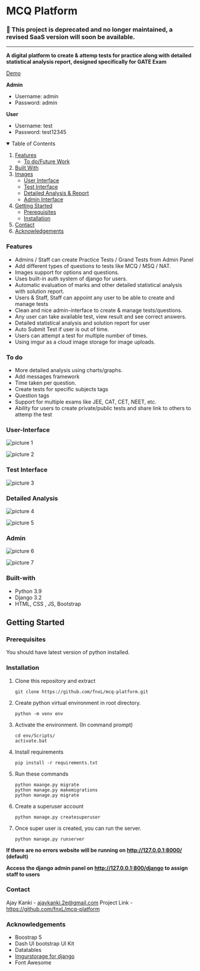 # MCQ Platform

### 🔴 This project is deprecated and no longer maintained, a revised SaaS version will soon be available.


<hr/>

**A digital platform to create & attemp tests for practice along with detailed statistical analysis report, designed specifically for GATE Exam**

[Demo](https://mcq-platform.herokuapp.com/)

**Admin**
- Username: admin
- Password: admin

**User**
- Username: test
- Password: test12345

<details open="open">
  <summary>Table of Contents</summary>
  <ol>
    <li>
      <a href="#features">Features</a>
      <ul>
        <li><a href="#to-do">To do/Future Work</a></li>
    </ul>
    </li>
    <li>
      <a href="#built-with">Built With</a>
    </li>
    <li> 
      <a href="#built-with">Images</a>
      <ul>
        <li><a href="#user-interface">User Interface</a></li>
        <li><a href="#test-interface">Test Interface</a></li>
        <li><a href="#detailed-analysis">Detailed Analysis & Report</a></li>
        <li><a href="#admin">Admin Interface</a></li>
      </ul>
    </li>
    <li>
      <a href="#getting-started">Getting Started</a>
      <ul>
        <li><a href="#prerequisites">Prerequisites</a></li>
        <li><a href="#installation">Installation</a></li>
      </ul>
    </li>
    <li><a href="#contact">Contact</a></li>
    <li><a href="#acknowledgements">Acknowledgements</a></li>
  </ol>
</details>

### Features

* Admins / Staff can create Practice Tests / Grand Tests from Admin Panel
* Add different types of questions to tests like MCQ / MSQ / NAT.
* Images support for options and questions.
* Uses built-in auth system of django for users.
* Automatic evaluation of marks and other detailed statistical analysis with solution report.
* Users & Staff, Staff can appoint any user to be able to create and manage tests
* Clean and nice admin-interface to create & manage tests/questions.
* Any user can take available test, view result and see correct answers.
* Detailed statistical analysis and solution report for user
* Auto Submit Test if user is out of time.
* Users can attempt a test for multiple number of times.
* Using imgur as a cloud image storage for image uploads.

### To do

- More detailed analysis using charts/graphs.
- Add messages framework
- Time taken per question.
- Create tests for specific subjects tags
- Question tags
- Support for multiple exams like JEE, CAT, CET, NEET, etc.
- Ability for users to create private/public tests and share link to others to attemp the test

### User-Interface

![picture 1](https://i.imgur.com/tijxFba.png)  

![picture 2](https://i.imgur.com/F3hpSkS.png)  

 
### Test Interface

![picture 3](https://i.imgur.com/Uoj0hsC.png)  


### Detailed Analysis

![picture 4](https://i.imgur.com/L5ZnBn2.png)  

![picture 5](https://i.imgur.com/NSGSKgQ.png)  


### Admin

![picture 6](https://i.imgur.com/Tlpv3xK.png)  

![picture 7](https://i.imgur.com/rQ8yUwp.png)  
 

### Built-with

* Python 3.9
* Django 3.2
* HTML, CSS , JS, Bootstrap

## Getting Started

### Prerequisites

You should have latest version of python installed.

### Installation

1. Clone this repository and extract
    ```
    git clone https://github.com/fnxL/mcq-platform.git
    ```
2. Create python virtual environment in root directory.

    ```
    python -m venv env
    ```
3. Activate the environment. (In command prompt)

    ```
    cd env/Scripts/
    activate.bat
    ```
4. Install requirements

    ```
    pip install -r requirements.txt
    ```
5. Run these commands

    ```
    python maange.py migrate
    python manage.py makemigrations
    python manage.py migrate
    ```
6. Create a superuser account

    ```
    python manage.py createsuperuser
    ```

7. Once super user is created, you can run the server.
    ```
    python manage.py runserver
    ```

**If there are no errors website will be running on http://127.0.0.1:8000/ (default)**

**Access the django admin panel on http://127.0.0.1:800/django to assign staff to users** 


### Contact

Ajay Kanki - ajaykanki.2e@gmail.com
Project Link - https://github.com/fnxL/mcq-platform

### Acknowledgements

* Boostrap 5
* Dash UI bootstrap UI Kit
* Datatables
* [Imgurstorage for django](https://github.com/preetamherald/django-imgur) 
* Font Awesome
